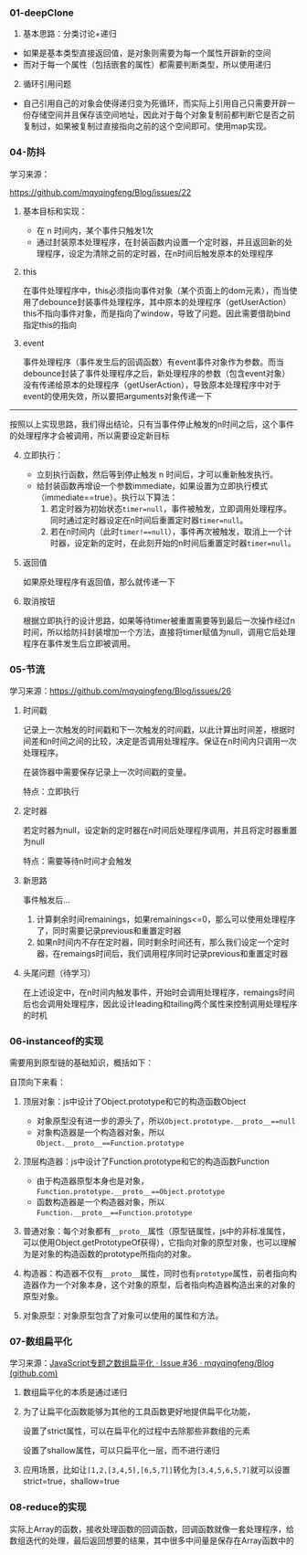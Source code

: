 ### 01-deepClone
1. 基本思路：分类讨论+递归
- 如果是基本类型直接返回值，是对象则需要为每一个属性开辟新的空间
- 而对于每一个属性（包括嵌套的属性）都需要判断类型，所以使用递归
2. 循环引用问题
- 自己引用自己的对象会使得递归变为死循环，而实际上引用自己只需要开辟一份存储空间并且保存该空间地址，因此对于每个对象复制前都判断它是否之前复制过，如果被复制过直接指向之前的这个空间即可。使用map实现。

### 04-防抖

学习来源：

https://github.com/mqyqingfeng/Blog/issues/22

1. 基本目标和实现：

   - 在 n 时间内，某个事件只触发1次
   - 通过封装原本处理程序，在封装函数内设置一个定时器，并且返回新的处理程序，设定为清除之前的定时器，在n时间后触发原本的处理程序

2. this

   在事件处理程序中，this必须指向事件对象（某个页面上的dom元素），而当使用了debounce封装事件处理程序，其中原本的处理程序（getUserAction）this不指向事件对象，而是指向了window，导致了问题。因此需要借助bind指定this的指向

3. event

   事件处理程序（事件发生后的回调函数）有event事件对象作为参数。而当debounce封装了事件处理程序之后，新处理程序的参数（包含event对象）没有传递给原本的处理程序（getUserAction），导致原本处理程序中对于event的使用失效，所以要把arguments对象传递一下

---

按照以上实现思路，我们得出结论，只有当事件停止触发的n时间之后，这个事件的处理程序才会被调用，所以需要设定新目标

4. 立即执行：
   - 立刻执行函数，然后等到停止触发 n 时间后，才可以重新触发执行。
   - 给封装函数再增设一个参数immediate，如果设置为立即执行模式（immediate==true）。执行以下算法：
     1. 若定时器为初始状态`timer=null`，事件被触发，立即调用处理程序。同时通过定时器设定在n时间后重置定时器`timer=null`。
     2. 若在n时间内（此时`timer!==null`），事件再次被触发，取消上一个计时器，设定新的定时，在此刻开始的n时间后重置定时器`timer=null`。
   
5. 返回值

   如果原处理程序有返回值，那么就传递一下

6. 取消按钮

   根据立即执行的设计思路，如果等待timer被重置需要等到最后一次操作经过n时间，所以给防抖封装增加一个方法，直接将timer赋值为null，调用它后处理程序在事件发生后立即被调用。

### 05-节流

学习来源：https://github.com/mqyqingfeng/Blog/issues/26

1. 时间戳

   记录上一次触发的时间戳和下一次触发的时间戳，以此计算出时间差，根据时间差和n时间之间的比较，决定是否调用处理程序。保证在n时间内只调用一次处理程序。

   在装饰器中需要保存记录上一次时间戳的变量。

   特点：立即执行

2. 定时器

   若定时器为null，设定新的定时器在n时间后处理程序调用，并且将定时器重置为null

   特点：需要等待n时间才会触发

3. 新思路

   事件触发后...

   1. 计算剩余时间remainings，如果remainings<=0，那么可以使用处理程序了，同时需要记录previous和重置定时器
   2. 如果n时间内不存在定时器，同时剩余时间还有，那么我们设定一个定时器，在remaings时间后，我们调用程序同时记录previous和重置定时器

4. 头尾问题（待学习）

   在上述设定中，在n时间内触发事件，开始时会调用处理程序，remaings时间后也会调用处理程序，因此设计leading和tailing两个属性来控制调用处理程序的时机


### 06-instanceof的实现

需要用到原型链的基础知识，概括如下：

自顶向下来看：

1. 顶层对象：js中设计了Object.prototype和它的构造函数Object
   - 对象原型没有进一步的源头了，所以`Object.prototype.__proto__==null`
   - 对象构造器是一个构造器对象，所以`Object.__proto__==Function.prototype`
2. 顶层构造器：js中设计了Function.prototype和它的构造函数Function
   - 由于构造器原型本身也是对象，`Function.prototype.__proto__==Object.prototype`
   - 函数构造器是一个构造器对象，所以`Function.__proto__==Function.prototype`

3. 普通对象：每个对象都有`__proto__`属性（原型链属性，js中的非标准属性，可以使用Object.getPrototypeOf获得），它指向对象的原型对象，也可以理解为是对象的构造函数的prototype所指向的对象。
4. 构造器：构造器不仅有`__proto__`属性，同时也有`prototype`属性，前者指向构造器作为一个对象本身，这个对象的原型，后者指向构造器构造出来的对象的原型对象。
5. 对象原型：对象原型包含了对象可以使用的属性和方法。

### 07-数组扁平化

学习来源：[JavaScript专题之数组扁平化 · Issue #36 · mqyqingfeng/Blog (github.com)](https://github.com/mqyqingfeng/Blog/issues/36)

1. 数组扁平化的本质是通过递归

2. 为了让扁平化函数能够为其他的工具函数更好地提供扁平化功能，

   设置了strict属性，可以在扁平化的过程中去除那些非数组的元素

   设置了shallow属性，可以只扁平化一层，而不进行递归

3. 应用场景，比如让`[1,2,[3,4,5],[6,5,7]]`转化为`[3,4,5,6,5,7]`就可以设置strict=true，shallow=true
### 08-reduce的实现
实际上Array的函数，接收处理函数的回调函数，回调函数就像一套处理程序，给数组迭代的处理，最后返回想要的结果，其中很多中间量是保存在Array函数中的